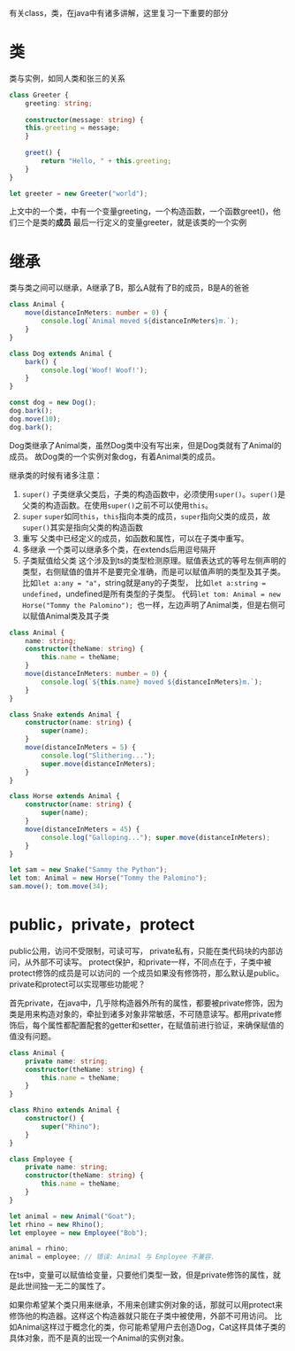 有关class，类，在java中有诸多讲解，这里复习一下重要的部分

# 类
类与实例，如同人类和张三的关系
```ts
class Greeter {
	greeting: string; 
	
	constructor(message: string) {
	this.greeting = message; 
	} 
	
	greet() {
		return "Hello, " + this.greeting; 
	} 
} 

let greeter = new Greeter("world");
```
上文中的一个类，中有一个变量greeting，一个构造函数，一个函数greet()，他们三个是类的**成员**
最后一行定义的变量greeter，就是该类的一个实例

# 继承
类与类之间可以继承，A继承了B，那么A就有了B的成员，B是A的爸爸
```ts
class Animal {
	move(distanceInMeters: number = 0) {
		console.log(`Animal moved ${distanceInMeters}m.`); 
	} 
} 

class Dog extends Animal {
	bark() {
		console.log('Woof! Woof!'); 
	} 
} 

const dog = new Dog(); 
dog.bark(); 
dog.move(10); 
dog.bark();
```
Dog类继承了Animal类，虽然Dog类中没有写出来，但是Dog类就有了Animal的成员。
故Dog类的一个实例对象dog，有着Animal类的成员。

继承类的时候有诸多注意：
1. `super()`
子类继承父类后，子类的构造函数中，必须使用`super()`。`super()`是父类的构造函数。在使用`super()`之前不可以使用`this`。
2. `super`
`super`如同`this`，`this`指向本类的成员，`super`指向父类的成员，故`super()`其实是指向父类的构造函数
3. 重写
父类中已经定义的成员，如函数和属性，可以在子类中重写。
4. 多继承
一个类可以继承多个类，在extends后用逗号隔开
5. 子类赋值给父类
这个涉及到ts的类型检测原理。赋值表达式的等号左侧声明的类型，右侧赋值的值并不是要完全准确，而是可以赋值声明的类型及其子类。
比如`let a:any = "a"`，string就是any的子类型，
比如`let a:string = undefined`，undefined是所有类型的子类型。
代码`let tom: Animal = new Horse("Tommy the Palomino"); `也一样，左边声明了Animal类，但是右侧可以赋值Animal类及其子类
```ts
class Animal {
	name: string; 
	constructor(theName: string) {
		this.name = theName; 
	} 
	move(distanceInMeters: number = 0) {
		console.log(`${this.name} moved ${distanceInMeters}m.`);
	} 
} 

class Snake extends Animal {
	constructor(name: string) {
		super(name); 
	} 
	move(distanceInMeters = 5) {
		console.log("Slithering..."); 
		super.move(distanceInMeters); 
	} 
} 

class Horse extends Animal {
	constructor(name: string) {
		super(name); 
	} 
	move(distanceInMeters = 45) {
		console.log("Galloping..."); super.move(distanceInMeters); 
	} 
} 

let sam = new Snake("Sammy the Python"); 
let tom: Animal = new Horse("Tommy the Palomino"); 
sam.move(); tom.move(34);
```

# public，private，protect
public公用，访问不受限制，可读可写，
private私有，只能在类代码块的内部访问，从外部不可读写。
protect保护，和private一样，不同点在于，子类中被protect修饰的成员是可以访问的
一个成员如果没有修饰符，那么默认是public。
private和protect可以实现哪些功能呢？

首先private，在java中，几乎除构造器外所有的属性，都要被private修饰，因为类是用来构造对象的，牵扯到诸多对象非常敏感，不可随意读写。都用private修饰后，每个属性都配置配套的getter和setter，在赋值前进行验证，来确保赋值的值没有问题。
```ts
class Animal {
	private name: string; 
	constructor(theName: string) {
		this.name = theName; 
	} 
} 

class Rhino extends Animal {
	constructor() {
		super("Rhino"); 
	} 
} 

class Employee {
	private name: string; 
	constructor(theName: string) {
		this.name = theName; 
	} 
} 

let animal = new Animal("Goat"); 
let rhino = new Rhino(); 
let employee = new Employee("Bob"); 

animal = rhino; 
animal = employee; // 错误: Animal 与 Employee 不兼容.
```
在ts中，变量可以赋值给变量，只要他们类型一致，但是private修饰的属性，就是此世间独一无二的属性了。

如果你希望某个类只用来继承，不用来创建实例对象的话，那就可以用protect来修饰他的构造器。这样这个构造器就只能在子类中被使用，外部不可用访问。
比如Animal这样过于概念化的类，你可能希望用户去创造Dog，Cat这样具体子类的具体对象，而不是真的出现一个Animal的实例对象。
